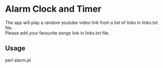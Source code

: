 # Alarm Clock and Timer

The app will play a random youtube video link from a list of links in links.txt file.  
Please add your favourite songs link in links.txt file.

## Usage  
perl alarm.pl


